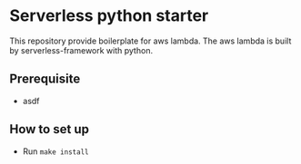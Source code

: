 # Serverless python starter

This repository provide boilerplate for aws lambda.
The aws lambda is built by serverless-framework with python.

## Prerequisite

- asdf

## How to set up

- Run `make install`

